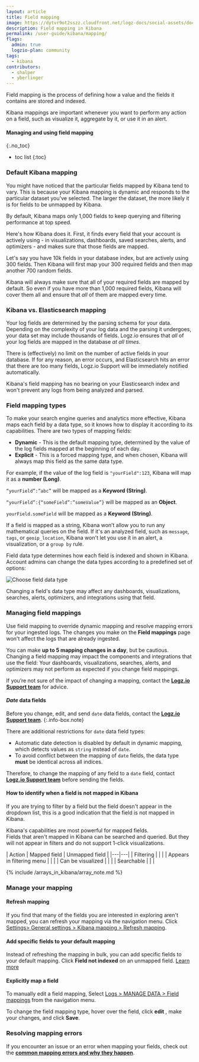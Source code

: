 ```yaml
---
layout: article
title: Field mapping
image: https://dytvr9ot2sszz.cloudfront.net/logz-docs/social-assets/docs-social.jpg
description: Field mapping in Kibana
permalink: /user-guide/kibana/mapping/
flags:
  admin: true
  logzio-plan: community
tags:
  - kibana
contributors:
  - shalper
  - yberlinger
---
```


Field mapping is the process of defining how a value and the fields it contains are stored and indexed. 

Kibana mappings are important whenever you want to perform any action on a field, such as visualize it, aggregate by it, or use it in an alert.

#### Managing and using field mapping
{:.no_toc}

- toc list
{:toc}


### Default Kibana mapping

You might have noticed that the particular fields mapped by Kibana tend to vary. This is because your Kibana mapping is dynamic and responds to the particular dataset you've selected. The larger the dataset, the more likely it is for fields to be unmapped by Kibana.

By default, Kibana maps only 1,000 fields to keep querying and filtering performance at top speed.

Here's how Kibana does it. First, it finds every field that your account is actively using - in visualizations, dashboards, saved searches, alerts, and optimizers - and makes sure that those fields are mapped.

Let's say you have 10k fields in your database index, but are actively using 300 fields. Then Kibana will first map your 300 required fields and then map another 700 random fields.

Kibana will always make sure that all of your required fields are mapped by default. So even if you have more than 1,000 required fields, Kibana will cover them all and ensure that _all_ of them are mapped every time.


### Kibana vs. Elasticsearch mapping

Your log fields are determined by the parsing schema for your data. Depending on the complexity of your log data and the parsing it undergoes, your data set may include thousands of fields. Logz.io ensures that _all_ of your log fields are mapped in the database _at all times_.

There is (effectively) no limit on the number of active fields in your database.
If for any reason, an error occurs, and Elasticsearch hits an error that there are too many fields, Logz.io Support will be immediately notified automatically.

Kibana's field mapping has no bearing on your Elasticsearch index and won't prevent any logs from being analyzed and parsed.

### Field mapping types

To make your search engine queries and analytics more effective, Kibana maps each field by a data type, so it knows how to display it according to its capabilities. There are two types of mapping fields:

* **Dynamic** - This is the default mapping type, determined by the value of the log fields mapped at the beginning of each day.
* **Explicit** - This is a forced mapping type, and when chosen, Kibana will always map this field as the same data type.

For example, if the value of the log field is `"yourField":123`, Kibana will map it as a **number (Long)**.

`“yourField”:”abc”` will be mapped as a **Keyword (String)**.

`“yourField”:{“someField”:”someValue”}` will be mapped as an **Object**.

`yourField.someField` will be mapped as a **Keyword (String)**.

If a field is mapped as a string, Kibana won’t allow you to run any mathematical queries on the field.
If it's an analyzed field, such as `message`, `tags`, or `geoip_location`, Kibana won't let you use it in an alert, a visualization, or a `group by` rule.

Field data type determines how each field is indexed and shown in Kibana. Account admins can change the data types according to a predefined set of options:

![Choose field data type](https://dytvr9ot2sszz.cloudfront.net/logz-docs/kibana-mapping/mapping-fields-main.png)

Changing a field's data type may affect any dashboards, visualizations, searches, alerts, optimizers, and integrations using that field.


### Managing field mappings

Use field mapping to override dynamic mapping and resolve mapping errors for your ingested logs.
The changes you make on the **Field mappings** page won't affect the logs that are already ingested.

You can make **up to 5 mapping changes in a day**, but be cautious. 
Changing a field mapping may impact the components and integrations that use the field: Your dashboards, visualizations, searches, alerts, and optimizers may not perform as expected if you change field mappings. 

If you’re not sure of the impact of changing a mapping, contact the **[Logz.io Support team](mailto:help@logz.io)** for advice.


#### *Date* data fields

Before you change, edit, and send `date` data fields, contact the **[Logz.io Support team](mailto:help@logz.io)**.
{:.info-box.note}

There are additional restrictions for `date` data field types:

* Automatic date detection is disabled by default in dynamic mapping, which detects values as `string` instead of `date`.
* To avoid conflict between the mapping of `date` fields, the data type **must** be identical across all indices.

Therefore, to change the mapping of any field to a `date` field, contact **[Logz.io Support team](mailto:help@logz.io)** before sending the fields.

#### How to identify when a field is not mapped in Kibana

If you are trying to filter by a field but the field doesn't appear in the dropdown list, this is a good indication that the field is not mapped in Kibana. 

Kibana's capabilities are most powerful for mapped fields. <br>
Fields that aren't mapped in Kibana can be searched and queried. 
But they will not appear in filters and do not support 1-click visualizations.

| Action | Mapped field | Unmapped field |
|---|---|
| Filtering | <i class="fas fa-check"></i> | <i class="fas fa-times"></i> |
| Appears in filtering menu | <i class="fas fa-check"></i> | <i class="fas fa-times"></i> |
| Can be visualized | <i class="fas fa-check"></i> | <i class="fas fa-times"></i> |
| Searchable | <i class="fas fa-check"></i> | <i class="fas fa-check"></i> |



{% include /arrays_in_kibana/array_note.md %}


### Manage your mapping


<div class="tasklist">

#### Refresh mapping

If you find that many of the fields you are interested in exploring aren't mapped, you can refresh your mapping via the navigation menu. Click [<i class="li li-gear"></i> Settings> General settings > Kibana mapping > Refresh mapping](https://app.logz.io/#/dashboard/settings/general).


#### Add specific fields to your default mapping

Instead of refreshing the mapping in bulk, you can add specific fields to your default mapping. Click **Field not indexed** on an unmapped field. [Learn more](/user-guide/kibana/mapping/field-not-indexed/)

#### Explicitly map a field 

To manually edit a field mapping,
Select [Logs > MANAGE DATA > Field mappings](https://app.logz.io/#/dashboard/tools/field-mapping)
from the navigation menu. 

To change the field mapping type, hover over the field, click **edit** <i class="li li-pencil"></i>, make your changes, and click **Save**.

</div>


### Resolving mapping errors 

If you encounter an issue or an error when mapping your fields, check out the **[common mapping errors and why they happen](https://docs.logz.io/user-guide/invalid_logs/#mapping-errors)**.